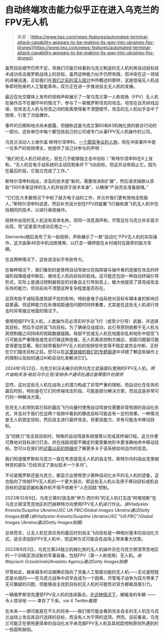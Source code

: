 <!--yml

类别：未分类

日期：2024-05-29 12:36:35

-->

# 自动终端攻击能力似乎正在进入乌克兰的FPV无人机

> 来源：[https://www.twz.com/news-features/automated-terminal-attack-capability-appears-to-be-making-its-way-into-ukraines-fpv-drones](https://www.twz.com/news-features/automated-terminal-attack-capability-appears-to-be-making-its-way-into-ukraines-fpv-drones)

虽然目前细节仍然不足，但我们可能已经看到乌克兰制造的无人机利用自动目标技术成功攻击俄罗斯战场上的目标。虽然这种能力似乎仍然有限，但冲突在这一领域的进展迅速，正如我们在[我们之前的深入探讨](https://www.twz.com/news-features/drone-warfares-terrifying-ai-enabled-next-step-is-imminent)中所概述的那样，这是低端无人机战争即将到来的人工智能革命。双方正在进一步推进自主无人机的发展。

最近在社交媒体上发布的视频声称展示了一架乌克兰第一人称视角（FPV）无人机在操作员不在循环中的情况下，参与了一架俄罗斯坦克的攻击。坦克在白天树线边缘，但攻击无人机与坦克之间的距离使得看不清楚细节，攻击的无人机似乎击中了炮塔，引发了次级爆炸。

事件的日期和地点尚未披露，但据称这是乌克兰第60和63机械化旅的联合行动的一部分。这些单位中每个都包括自己的公司或专门从事FPV无人机操作的公司。

乌克兰活动人士谢尔盖·斯特尔涅申科，[一个颇具争议的人物](https://kyivindependent.com/activist-sternenko-says-court-closed-case-against-him-for-death-of-a-2018-attacker/)，但在冲突事件中是一位多产的视频博主，他提供了自己对参与的声明：

“我们的无人机已经进化，现在几乎能够独立击中目标！”斯特尔涅申科在X上宣称。“无人机在电子战系统的主动压制条件下飞向目标，但这并没有阻止它。因为在最后阶段，它独立完成了工作。”

斯特尔涅申科指出，涉及的技术是“新的，需要改进和扩展”，然后请求捐款以资助“1300多架这样的无人机并投资于技术本身”，以确保“产品完全准备就绪。”

“它们在大多数情况下中和了敌方电子战的工作，并允许我们更有效地击败敌人，”斯特尔涅申科说道，然后补充说计划在FPV四旋翼飞行器和类飞机无人机中包括相同的技术，以进行昼夜操作。

视频中出现的无人机没有具体名称，但同一消息源声称，尽管这在乌克兰并非首次出现，但“这是首次成功应用之一。”

Sternenko随后发布了另一段视频，声称展示了一款“自动化”FPV无人机的实际操作，这次由第46空中机动旅使用，以打击一辆停放在乡村或村庄路旁的敌方车辆。

在这两种情况下，这些说法似乎有些夸大。

在每种情况下，我们看到的是使用自动驾驶仪在指挥链与操作者的连接在攻击的终端阶段降级或中断后，维持无人机向目标的航线。这可能还包括一种自动终端引导形式，实际上是通过控制器锁定的对象自主引导到其上，极大地提高了其完成攻击任务的能力，但目前尚不清楚这种复杂程度是否存在。

这将有助于减轻高度局部干扰的影响，特别是电子战系统对目标车辆本身的影响日益普遍。但这种能力在处理视距通信问题时同样重要，尤其是在这些无人机进行攻击时非常接近地面的情况下。

使用短程FPV无人机，人类操作员必须实时手动飞行（或至少引导）武器，并选择其目标，然后手动将其飞向目标。为了确保交战成功，此引导原则依赖于无人机与其控制器之间持续的视距数据链路。局部干扰或无人机在地面杂乱和地形中低空飞行可能会严重降低或完全打破这种连接。无人机离其控制方越远，视距问题就可能变得更加显著。我们经常看到FPV无人机的视频信号变得不稳定或完全中断，正好在它们撞击目标之前。您可以在[这里链接的我们的专题报道](https://www.twz.com/news-features/drone-warfares-terrifying-ai-enabled-next-step-is-imminent)中详细了解这些操作上的限制以及如何通过AI和自动化来解决它们。

2024年1月22日，乌克兰利沃夫展示的供乌克兰武装部队使用的FPV无人机。*照片由帕夫洛·帕拉马尔丘克/安纳多卢通讯社通过盖蒂图片社提供*

显然，这对这些无人机在战场上的潜力构成了非常严重的限制，而自动化在任务的最后时刻，特别是在它们的终端攻击阶段，可能是部分解决方案，而且这是非常可行的一种解决方案。

在将无人机带到其已知的最后飞行向量时使用自动驾驶仅需要非常有限的自动化形式，并且对于我们在这两个视频中看到的静态目标可能会有一定的效果。一种情况是无人机锁定目标，然后自主进行最终攻击，将更具能力，并有可能击中移动目标。

当“切换刀”攻击其目标时，特殊的自动驾驶系统接管以完成其终端行程。这允许更可靠地对目标进行打击，并在线路视距不确定的更密集地形中更准确地命中移动目标。您可以在我们的[这篇以前的特辑中](https://www.twz.com/34414/we-talk-killer-drones-and-the-future-of-unmanned-warfare-with-aerovironments-steve-gitlin)了解更多关于该系统如何运作的信息。

我们知道俄罗斯和乌克兰一直在考虑提高无人机的自主性，斯特尔内科指出克里姆林宫的部队“已经测试了类似技术一个多月”。

不论是俄罗斯还是乌克兰，都显示出使用至少某种自动化水平的无人机的迹象，这也指向了传统FPV无人机的一个更大弱点，即这些无人机以及用于移动目标或机会目标的逗留武器和轰炸机不得不依赖于“人在回路”控制。

2023年12月9日，乌克兰第92突击旅“伊万·西尔科”的无人机打击连“阿喀琉斯”在乌克兰顿涅茨克地区的巴赫穆特方向使用FPV无人机进行作业。*由Vladyslav Kravets/Suspilne Ukraine/JSC UA PBC/Global Images Ukraine通过Getty Images拍摄* *(由Vladyslav Kravets/Suspilne Ukraine/JSC "UA:PBC"/Global Images Ukraine通过Getty Images拍摄)*

总体而言，让无人机在其任务的最后时刻自主飞向目标是一种相对基本的自动化方式，适合添加到FPV无人机中，但这种方式可能会在战场上带来重大优势。

2023年8月3日，乌克兰第24独立机械化旅的无人机操作员在乌克兰顿涅茨克地区的一个训练区测试新的军事装备，包括FPV（第一人称视角）无人机。*由Wojciech Grzedzinski/Anadolu Agency通过Getty Images拍摄*

尽管如此，越来越多的证据确实指向了具备人工智能功能的无人机——无论是短程还是长程的——在乌克兰战争中迟早会成为一个因素。尽管电子战争为双方带来了无可置疑的问题，但能够自主找到目标的无人机的可能性对双方都极具吸引力。

一辆俄罗斯坦克遭受FPV无人机的连续轰击。[在这种情况下](https://www.twz.com/tank-runs-for-its-life-under-constant-barrage-of-attack-drones)，被瞄准的车辆 —— 令人惊讶地 —— 幸存了下来。*via X* *Twitter截图*

在未来——很可能是在不久的将来——我们很可能会看到完全自主的无人机在乌克兰战场上攻击其自行选择的目标，而没有人为干预的选项。然而，目前看来，乌克兰可能正在使用更简单的自动化水平来克服FPV无人机及其视距控制原则所遇到的一些固有缺陷。
